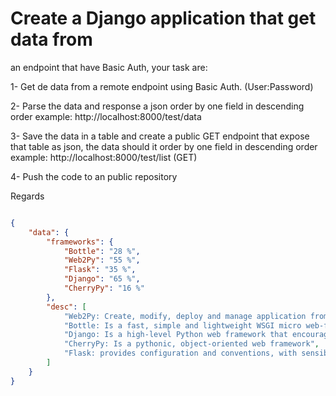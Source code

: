 # Create a Django application that get data from
an endpoint that have Basic Auth, your task are:

1- Get de data from a remote endpoint using Basic Auth. (User:Password)

2- Parse the data and response a json order by one field in descending order
   example: http://localhost:8000/test/data 

3- Save the data in a table and create a public GET endpoint 
   that expose that table as json, the data should it order by one field 
   in descending order
   example: http://localhost:8000/test/list (GET)

4- Push the code to an public repository

Regards



``` Json

{
    "data": {
        "frameworks": {
            "Bottle": "28 %",
            "Web2Py": "55 %",
            "Flask": "35 %",
            "Django": "65 %",
            "CherryPy": "16 %"
        },
        "desc": [
            "Web2Py: Create, modify, deploy and manage application from anywhere using your browser",
            "Bottle: Is a fast, simple and lightweight WSGI micro web-framework for Python",
            "Django: Is a high-level Python web framework that encourages rapid development and clean",
            "CherryPy: Is a pythonic, object-oriented web framework",
            "Flask: provides configuration and conventions, with sensible defaults, to get started"
        ]
    }
}
```